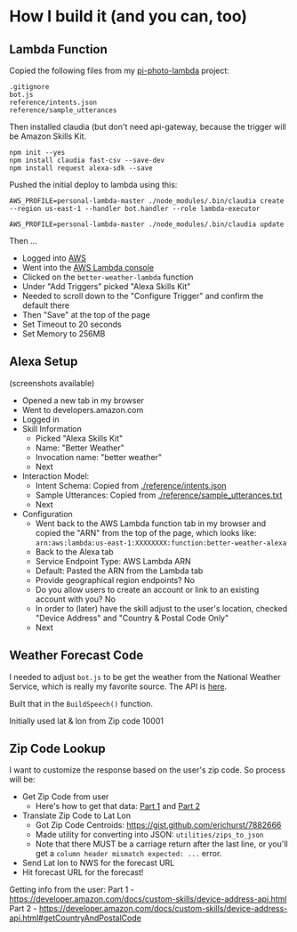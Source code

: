 # How I build it (and you can, too)

## Lambda Function

Copied the following files from my [pi-photo-lambda](https://github.com/jkeefe/pi-photo-lambda) project:

```
.gitignore
bot.js
reference/intents.json
reference/sample_utterances
```

Then installed claudia (but don't need api-gateway, because the trigger will be Amazon Skills Kit.

```
npm init --yes
npm install claudia fast-csv --save-dev
npm install request alexa-sdk --save

```

Pushed the initial deploy to lambda using this:

`AWS_PROFILE=personal-lambda-master ./node_modules/.bin/claudia create --region us-east-1 --handler bot.handler --role lambda-executor`

`AWS_PROFILE=personal-lambda-master ./node_modules/.bin/claudia update`

Then ...

- Logged into [AWS](https://aws.amazon.com/) 
- Went into the [AWS Lambda console](https://console.aws.amazon.com/lambda/)
- Clicked on the `better-weather-lambda` function
- Under "Add Triggers" picked "Alexa Skills Kit"
- Needed to scroll down to the "Configure Trigger" and confirm the default there
- Then "Save" at the top of the page
- Set Timeout to 20 seconds
- Set Memory to 256MB

## Alexa Setup

(screenshots available)

- Opened a new tab in my browser
- Went to developers.amazon.com
- Logged in
- Skill Information
    - Picked "Alexa Skills Kit"
    - Name: "Better Weather"
    - Invocation name: "better weather"
    - Next
- Interaction Model:
    - Intent Schema: Copied from [./reference/intents.json](./reference/intents.json)
    - Sample Utterances: Copied from [./reference/sample_utterances.txt](./reference/sample_utterances.txt)
    - Next
- Configuration
    - Went back to the AWS Lambda function tab in my browser and copied the "ARN" from the top of the page, which looks like:  `arn:aws:lambda:us-east-1:XXXXXXXX:function:better-weather-alexa`
    - Back to the Alexa tab 
    - Service Endpoint Type: AWS Lambda ARN
    - Default: Pasted the ARN from the Lambda tab
    - Provide geographical region endpoints? No
    - Do you allow users to create an account or link to an existing account with you? No
    - In order to (later) have the skill adjust to the user's location, checked "Device Address" and "Country & Postal Code Only"
    - Next
    
## Weather Forecast Code

I needed to adjust `bot.js` to be get the weather from the National Weather Service, which is really my favorite source. The API is [here](https://forecast-v3.weather.gov/documentation?redirect=legacy).

Built that in the `BuildSpeech()` function.

Initially used lat & lon from Zip code 10001

## Zip Code Lookup

I want to customize the response based on the user's zip code. So process will be:

- Get Zip Code from user
    - Here's how to get that data: [Part 1](https://developer.amazon.com/docs/custom-skills/device-address-api.html) and [Part 2](https://developer.amazon.com/docs/custom-skills/device-address-api.html#getCountryAndPostalCode)
- Translate Zip Code to Lat Lon
    - Got Zip Code Centroids: https://gist.github.com/erichurst/7882666
    - Made utility for converting into JSON: `utilities/zips_to_json`
    - Note that there MUST be a carriage return after the last line, or you'll get a `column header mismatch expected: ...` error.
- Send Lat lon to NWS for the forecast URL
- Hit forecast URL for the forecast!


Getting info from the user: 
Part 1 - https://developer.amazon.com/docs/custom-skills/device-address-api.html
Part 2 - https://developer.amazon.com/docs/custom-skills/device-address-api.html#getCountryAndPostalCode

